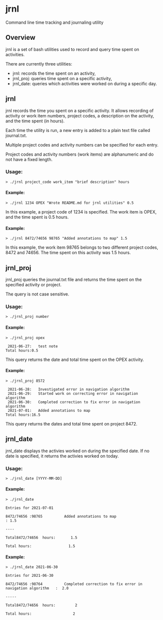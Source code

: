# jrnl
Command line time tracking and journaling utility

## Overview
jrnl is a set of bash utilities used to record and query time spent on activities.  

There are currently three utilities:

* jrnl: records the time spent on an activity, 
* jrnl_proj: queries time spent on a specific activity,
* jrnl_date: queries which activities were worked on during a specific day.

## jrnl
jrnl records the time you spent on a specific activity.  It allows recording of activity or work item numbers, project codes, a description on the activity, and the time spent (in hours).

Each time the utility is run, a new entry is added to a plain text file called journal.txt.

Multiple project codes and activity numbers can be specified for each entry.

Project codes and activity numbers (work items) are alphanumeric and do not have a fixed length.

### Usage:
`> ./jrnl project_code work_item "brief description" hours`

#### Example:
`> ./jrnl 1234 OPEX "Wrote README.md for jrnl utilities" 0.5`

In this example, a project code of 1234 is specified.
The work item is OPEX, and the time spent is 0.5 hours.

#### Example:
`> ./jrnl 8472/74656 98765 "Added annotations to map" 1.5`

In this example, the work item 98765 belongs to two different project codes, 8472 and 74656.  The time spent on this activity was 1.5 hours.

## jrnl_proj
jrnl_proj queries the journal.txt file and returns the time spent on the specified activity or project.

The query is not case sensitive.

### Usage:
`> ./jrnl_proj number`

#### Example:
`> ./jrnl_proj opex`
 
` 2021-06-27:	test note`                                                             
`Total hours:0.5`

This query returns the date and total time spent on the OPEX activity.

#### Example:
`> ./jrnl_proj 8572`

` 2021-06-28:	Investigated error in navigation algorithm`                            
` 2021-06-29:	Started work on correcting error in navigation algorithm`              
` 2021-06-30:	Completed correction to fix error in navigation algorithm`             
` 2021-07-01:	Added annotations to map`                                              
`Total hours:16.5`

This query returns the dates and total time spent on project 8472.

## jrnl_date
jrnl_date displays the activies worked on during the specified date.  If no date is specified, it returns the activies worked on today.

### Usage:
`> ./jrnl_date [YYYY-MM-DD]`

#### Example:
`> ./jrnl_date`

`Entries for 2021-07-01`

`8472/74656 :98765          Added annotations to map                                    : 1.5`

`----`

`Total8472/74656  hours:       1.5`

`Total hours:                 1.5`

#### Example:
`> ./jrnl_date 2021-06-30`

`Entries for 2021-06-30`

`8472/74656 :98764          Completed correction to fix error in navigation algorithm   :  2.0`

`-----`

`Total8472/74656  hours:         2`

`Total hours:                   2`